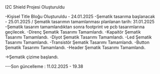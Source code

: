 I2C Shield Projesi Oluşturuldu

-Kişisel Title Bloğu Oluşturuldu - 24.01.2025
-Şematik tasarıma başlanacak - 25.01.2025 / Şematik tasarımın tamamlanması planlanan tarih: 31.01.2025
-Şematik tasarım tamamlandıktan sonra footprint ve pcb tasarımlarına geçilecek.
-Direnç Şematik Tasarımı Tamamlandı.
-Kapaitör Şematik Tasarımı Tamamlandı.
-Diyot Şematik Tasarımı Tamamlandı.
-Led Şematik Tasarımı Tamamlandı.
-Transistör Şematik Tasarımı Tamamlandı.
-Button Şematik Tasarımı Tamamlandı.
-Header Şematik Tasarımı Tamamlandı.

->Şematik çizime başlandı.

---Son güncelleme : 11.02.2025 - 19.38
